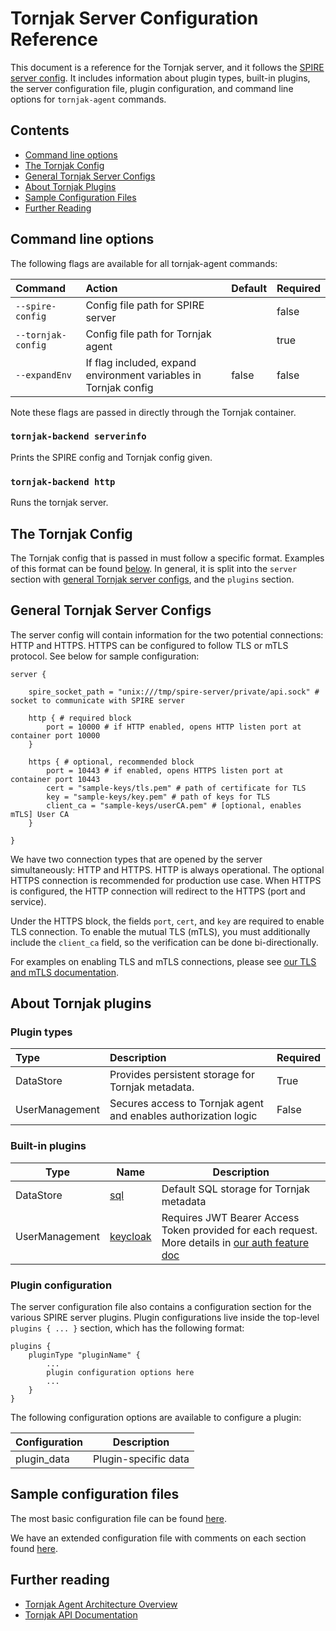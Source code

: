 # Tornjak Server Configuration Reference

This document is a reference for the Tornjak server, and it follows the [SPIRE server config](https://github.com/spiffe/spire/blob/main/doc/spire_server.md). It includes information about plugin types, built-in plugins, the server configuration file, plugin configuration, and command line options for `tornjak-agent` commands.

## Contents
- [Command line options](#command-line-options)
- [The Tornjak Config](#the-tornjak-config)
- [General Tornjak Server Configs](#general-tornjak-server-configs)
- [About Tornjak Plugins](#about-tornjak-plugins)
- [Sample Configuration Files](#sample-configuration-files)
- [Further Reading](#further-reading)

## Command line options

The following flags are available for all tornjak-agent commands:

| Command                | Action                             | Default | Required |
|:-----------------------|:-----------------------------------|:--------| :--------|
| `--spire-config`       | Config file path for SPIRE server  |         | false    |
| `--tornjak-config`     | Config file path for Tornjak agent |         | true     |
| `--expandEnv`          | If flag included, expand environment variables in Tornjak config | false   | false    |

Note these flags are passed in directly through the Tornjak container. 

### `tornjak-backend serverinfo`
Prints the SPIRE config and Tornjak config given. 

### `tornjak-backend http`

Runs the tornjak server. 

## The Tornjak Config

The Tornjak config that is passed in must follow a specific format. Examples of this format can be found [below](#sample-configuration-files). In general, it is split into the `server` section with [general Tornjak server configs](#general-tornjak-server-configs), and the `plugins` section. 

## General Tornjak Server Configs
The server config will contain information for the two potential connections: HTTP and HTTPS. HTTPS can be configured to follow TLS or mTLS protocol. See below for sample configuration:

```hcl
server {

    spire_socket_path = "unix:///tmp/spire-server/private/api.sock" # socket to communicate with SPIRE server

    http { # required block
	    port = 10000 # if HTTP enabled, opens HTTP listen port at container port 10000
    }

    https { # optional, recommended block
        port = 10443 # if enabled, opens HTTPS listen port at container port 10443
        cert = "sample-keys/tls.pem" # path of certificate for TLS
        key = "sample-keys/key.pem" # path of keys for TLS
        client_ca = "sample-keys/userCA.pem" # [optional, enables mTLS] User CA 
    }

}
```

We have two connection types that are opened by the server simultaneously: HTTP and HTTPS. HTTP is always operational.  The optional HTTPS connection is recommended for production use case.  When HTTPS is configured, the HTTP connection will redirect to the HTTPS (port and service). 

Under the HTTPS block, the fields `port`, `cert`, and `key` are required to enable TLS connection.  To enable the mutual TLS (mTLS), you must additionally include the `client_ca` field, so the verification can be done bi-directionally. 

For examples on enabling TLS and mTLS connections, please see [our TLS and mTLS documentation](../sample-keys/README.md). 

## About Tornjak plugins

### Plugin types

| Type           | Description | Required |
|:---------------|:------------|:---------|
| DataStore      | Provides persistent storage for Tornjak metadata. | True |
| UserManagement | Secures access to Tornjak agent and enables authorization logic | False |

### Built-in plugins

| Type | Name | Description |
| ---- | ---- | ----------- |
| DataStore | [sql]() | Default SQL storage for Tornjak metadata |
| UserManagement | [keycloak](/docs/plugin_server_auth_keycloak.md) | Requires JWT Bearer Access Token provided for each request. More details in [our auth feature doc](/docs/user-management.md) |

### Plugin configuration

The server configuration file also contains a configuration section for the various SPIRE server plugins. Plugin configurations live inside the top-level `plugins { ... }` section, which has the following format:

```hcl
plugins {
    pluginType "pluginName" {
        ...
        plugin configuration options here
        ...
    }
}
```

The following configuration options are available to configure a plugin:

| Configuration   | Description                              |
| --------------- | ---------------------------------------- |
| plugin_data     | Plugin-specific data                     |

## Sample configuration files

The most basic configuration file can be found [here](./conf/agent/base.conf).

We have an extended configuration file with comments on each section found [here](./conf/agent/full.conf).

## Further reading

* [Tornjak Agent Architecture Overview](https://github.com/spiffe/tornjak/blob/main/docs/tornjak-agent.md)
* [Tornjak API Documentation](https://github.com/spiffe/tornjak/blob/main/docs/tornjak-ui-api-documentation.md)

